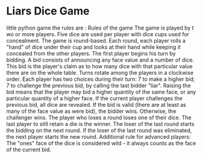 # Liars Dice Game
little python game the rules are :
Rules of the game The game is played by t wo or more players. Five dice are used per player with dice cups used for concealment. The game is round-based. Each round, each player rolls a "hand" of dice under their cup and looks at their hand while keeping it concealed from the other players. The first player begins his turn by bidding. A bid consists of announcing any face value and a number of dice. This bid is the player's claim as to how many dice with that particular value there are on the whole table. Turns rotate among the players in a clockwise order. Each player has two choices during their turn: 7 to make a higher bid; 7 to challenge the previous bid, by calling the last bidder "liar". Raising the bid means that the player may bid a higher quantity of the same face, or any particular quantity of a higher face. If the current player challenges the previous bid, all dice are revealed. If the bid is valid (there are at least as many of the face value as were bid), the bidder wins. Otherwise, the challenger wins. The player who loses a round loses one of their dice. The last player to still retain a die is the winner. The loser of the last round starts the bidding on the next round. If the loser of the last round was eliminated, the next player starts the new round. Additional rule for advanced players: The "ones" face of the dice is considered wild - it always counts as the face of the current bid.